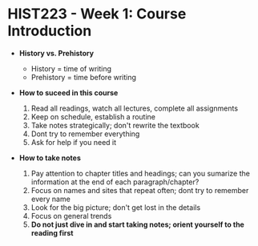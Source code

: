 # HIST223 - Week 1: Course Introduction
- **History vs. Prehistory**
	- History = time of writing
	- Prehistory = time before writing

- **How to suceed in this course**
	1. Read all readings, watch all lectures, complete all assignments
	2. Keep on schedule, establish a routine
	3. Take notes strategically; don't rewrite the textbook
	4. Dont try to remember everything
	5. Ask for help if you need it

- **How to take notes**
	1. Pay attention to chapter titles and headings; can you sumarize the information at the end of each paragraph/chapter?
	2. Focus on names and sites that repeat often; dont try to remember every name
	3. Look for the big picture; don't get lost in the details
	4. Focus on general trends
	5. **Do not just dive in and start taking notes; orient yourself to the reading first**